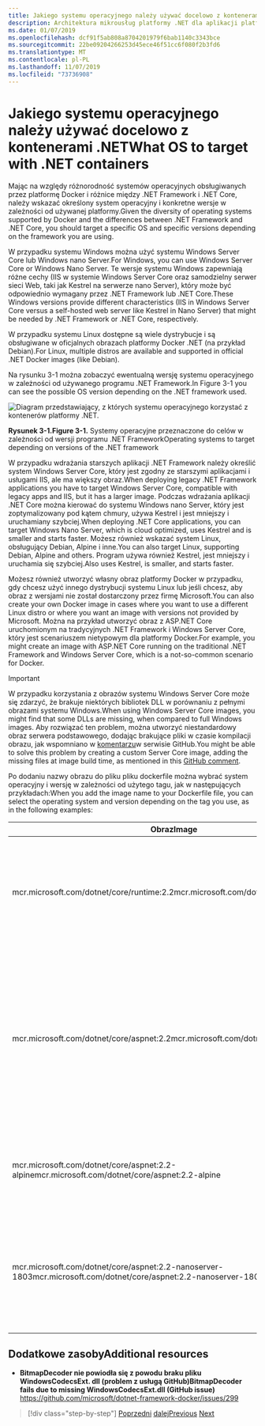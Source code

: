 ```yaml
---
title: Jakiego systemu operacyjnego należy używać docelowo z kontenerami .NET
description: Architektura mikrousług platformy .NET dla aplikacji platformy .NET w kontenerze | System operacyjny, który ma być przeznaczony dla kontenerów platformy .NET
ms.date: 01/07/2019
ms.openlocfilehash: dcf91f5ab808a8704201979f6bab1140c3343bce
ms.sourcegitcommit: 22be09204266253d45ece46f51cc6f080f2b3fd6
ms.translationtype: MT
ms.contentlocale: pl-PL
ms.lasthandoff: 11/07/2019
ms.locfileid: "73736908"
---
```

# <a name="what-os-to-target-with-net-containers"></a><span data-ttu-id="89ebb-103">Jakiego systemu operacyjnego należy używać docelowo z kontenerami .NET</span><span class="sxs-lookup"><span data-stu-id="89ebb-103">What OS to target with .NET containers</span></span>

<span data-ttu-id="89ebb-104">Mając na względy różnorodność systemów operacyjnych obsługiwanych przez platformę Docker i różnice między .NET Framework i .NET Core, należy wskazać określony system operacyjny i konkretne wersje w zależności od używanej platformy.</span><span class="sxs-lookup"><span data-stu-id="89ebb-104">Given the diversity of operating systems supported by Docker and the differences between .NET Framework and .NET Core, you should target a specific OS and specific versions depending on the framework you are using.</span></span>

<span data-ttu-id="89ebb-105">W przypadku systemu Windows można użyć systemu Windows Server Core lub Windows nano Server.</span><span class="sxs-lookup"><span data-stu-id="89ebb-105">For Windows, you can use Windows Server Core or Windows Nano Server.</span></span> <span data-ttu-id="89ebb-106">Te wersje systemu Windows zapewniają różne cechy (IIS w systemie Windows Server Core oraz samodzielny serwer sieci Web, taki jak Kestrel na serwerze nano Server), który może być odpowiednio wymagany przez .NET Framework lub .NET Core.</span><span class="sxs-lookup"><span data-stu-id="89ebb-106">These Windows versions provide different characteristics (IIS in Windows Server Core versus a self-hosted web server like Kestrel in Nano Server) that might be needed by .NET Framework or .NET Core, respectively.</span></span>

<span data-ttu-id="89ebb-107">W przypadku systemu Linux dostępne są wiele dystrybucje i są obsługiwane w oficjalnych obrazach platformy Docker .NET (na przykład Debian).</span><span class="sxs-lookup"><span data-stu-id="89ebb-107">For Linux, multiple distros are available and supported in official .NET Docker images (like Debian).</span></span>

<span data-ttu-id="89ebb-108">Na rysunku 3-1 można zobaczyć ewentualną wersję systemu operacyjnego w zależności od używanego programu .NET Framework.</span><span class="sxs-lookup"><span data-stu-id="89ebb-108">In Figure 3-1 you can see the possible OS version depending on the .NET framework used.</span></span>

![Diagram przedstawiający, z których systemu operacyjnego korzystać z kontenerów platformy .NET.](./media/net-container-os-targets/targeting-operating-systems.png)

<span data-ttu-id="89ebb-110">**Rysunek 3-1.**</span><span class="sxs-lookup"><span data-stu-id="89ebb-110">**Figure 3-1.**</span></span> <span data-ttu-id="89ebb-111">Systemy operacyjne przeznaczone do celów w zależności od wersji programu .NET Framework</span><span class="sxs-lookup"><span data-stu-id="89ebb-111">Operating systems to target depending on versions of the .NET framework</span></span>

<span data-ttu-id="89ebb-112">W przypadku wdrażania starszych aplikacji .NET Framework należy określić system Windows Server Core, który jest zgodny ze starszymi aplikacjami i usługami IIS, ale ma większy obraz.</span><span class="sxs-lookup"><span data-stu-id="89ebb-112">When deploying legacy .NET Framework applications you have to target Windows Server Core, compatible with legacy apps and IIS, but it has a larger image.</span></span> <span data-ttu-id="89ebb-113">Podczas wdrażania aplikacji .NET Core można kierować do systemu Windows nano Server, który jest zoptymalizowany pod kątem chmury, używa Kestrel i jest mniejszy i uruchamiany szybciej.</span><span class="sxs-lookup"><span data-stu-id="89ebb-113">When deploying .NET Core applications, you can target Windows Nano Server, which is cloud optimized, uses Kestrel and is smaller and starts faster.</span></span> <span data-ttu-id="89ebb-114">Możesz również wskazać system Linux, obsługujący Debian, Alpine i inne.</span><span class="sxs-lookup"><span data-stu-id="89ebb-114">You can also target Linux, supporting Debian, Alpine and others.</span></span> <span data-ttu-id="89ebb-115">Program używa również Kestrel, jest mniejszy i uruchamia się szybciej.</span><span class="sxs-lookup"><span data-stu-id="89ebb-115">Also uses Kestrel, is smaller, and starts faster.</span></span>

<span data-ttu-id="89ebb-116">Możesz również utworzyć własny obraz platformy Docker w przypadku, gdy chcesz użyć innego dystrybucji systemu Linux lub jeśli chcesz, aby obraz z wersjami nie został dostarczony przez firmę Microsoft.</span><span class="sxs-lookup"><span data-stu-id="89ebb-116">You can also create your own Docker image in cases where you want to use a different Linux distro or where you want an image with versions not provided by Microsoft.</span></span> <span data-ttu-id="89ebb-117">Można na przykład utworzyć obraz z ASP.NET Core uruchomionym na tradycyjnych .NET Framework i Windows Server Core, który jest scenariuszem nietypowym dla platformy Docker.</span><span class="sxs-lookup"><span data-stu-id="89ebb-117">For example, you might create an image with ASP.NET Core running on the traditional .NET Framework and Windows Server Core, which is a not-so-common scenario for Docker.</span></span>

> [!IMPORTANT]
> <span data-ttu-id="89ebb-118">W przypadku korzystania z obrazów systemu Windows Server Core może się zdarzyć, że brakuje niektórych bibliotek DLL w porównaniu z pełnymi obrazami systemu Windows.</span><span class="sxs-lookup"><span data-stu-id="89ebb-118">When using Windows Server Core images, you might find that some DLLs are missing, when compared to full Windows images.</span></span> <span data-ttu-id="89ebb-119">Aby rozwiązać ten problem, można utworzyć niestandardowy obraz serwera podstawowego, dodając brakujące pliki w czasie kompilacji obrazu, jak wspomniano w [komentarzu](https://github.com/microsoft/dotnet-framework-docker/issues/299#issuecomment-511537448)w serwisie GitHub.</span><span class="sxs-lookup"><span data-stu-id="89ebb-119">You might be able to solve this problem by creating a custom Server Core image, adding the missing files at image build time, as mentioned in this [GitHub comment](https://github.com/microsoft/dotnet-framework-docker/issues/299#issuecomment-511537448).</span></span>

<span data-ttu-id="89ebb-120">Po dodaniu nazwy obrazu do pliku pliku dockerfile można wybrać system operacyjny i wersję w zależności od użytego tagu, jak w następujących przykładach:</span><span class="sxs-lookup"><span data-stu-id="89ebb-120">When you add the image name to your Dockerfile file, you can select the operating system and version depending on the tag you use, as in the following examples:</span></span>

| <span data-ttu-id="89ebb-121">Obraz</span><span class="sxs-lookup"><span data-stu-id="89ebb-121">Image</span></span> | <span data-ttu-id="89ebb-122">Komentarze</span><span class="sxs-lookup"><span data-stu-id="89ebb-122">Comments</span></span> |
|-------|----------|
| <span data-ttu-id="89ebb-123">mcr.microsoft.com/dotnet/core/runtime:2.2</span><span class="sxs-lookup"><span data-stu-id="89ebb-123">mcr.microsoft.com/dotnet/core/runtime:2.2</span></span> | <span data-ttu-id="89ebb-124">Architektura .NET Core 2,2 — Obsługa systemu Linux i Windows nano Server w zależności od hosta platformy Docker.</span><span class="sxs-lookup"><span data-stu-id="89ebb-124">.NET Core 2.2 multi-architecture: Supports Linux and Windows Nano Server depending on the Docker host.</span></span> |
| <span data-ttu-id="89ebb-125">mcr.microsoft.com/dotnet/core/aspnet:2.2</span><span class="sxs-lookup"><span data-stu-id="89ebb-125">mcr.microsoft.com/dotnet/core/aspnet:2.2</span></span> | <span data-ttu-id="89ebb-126">Wieloarchitektura ASP.NET Core 2,2: obsługuje systemy Linux i Windows nano Server w zależności od hosta platformy Docker.</span><span class="sxs-lookup"><span data-stu-id="89ebb-126">ASP.NET Core 2.2 multi-architecture: Supports Linux and Windows Nano Server depending on the Docker host.</span></span> <br/> <span data-ttu-id="89ebb-127">Obraz aspnetcore ma kilka optymalizacji dla ASP.NET Core.</span><span class="sxs-lookup"><span data-stu-id="89ebb-127">The aspnetcore image has a few optimizations for ASP.NET Core.</span></span> |
| <span data-ttu-id="89ebb-128">mcr.microsoft.com/dotnet/core/aspnet:2.2-alpine</span><span class="sxs-lookup"><span data-stu-id="89ebb-128">mcr.microsoft.com/dotnet/core/aspnet:2.2-alpine</span></span> | <span data-ttu-id="89ebb-129">Środowisko uruchomieniowe programu .NET Core 2,2 — tylko w systemie Linux Alpine dystrybucji</span><span class="sxs-lookup"><span data-stu-id="89ebb-129">.NET Core 2.2 runtime-only on Linux Alpine distro</span></span> |
| <span data-ttu-id="89ebb-130">mcr.microsoft.com/dotnet/core/aspnet:2.2-nanoserver-1803</span><span class="sxs-lookup"><span data-stu-id="89ebb-130">mcr.microsoft.com/dotnet/core/aspnet:2.2-nanoserver-1803</span></span> | <span data-ttu-id="89ebb-131">Środowisko uruchomieniowe programu .NET Core 2,2 — tylko w systemie Windows nano Server (system Windows Server w wersji 1803)</span><span class="sxs-lookup"><span data-stu-id="89ebb-131">.NET Core 2.2 runtime-only on Windows Nano Server (Windows Server version 1803)</span></span> |

## <a name="additional-resources"></a><span data-ttu-id="89ebb-132">Dodatkowe zasoby</span><span class="sxs-lookup"><span data-stu-id="89ebb-132">Additional resources</span></span>

- <span data-ttu-id="89ebb-133">**BitmapDecoder nie powiodła się z powodu braku pliku WindowsCodecsExt. dll (problem z usługą GitHub)**</span><span class="sxs-lookup"><span data-stu-id="89ebb-133">**BitmapDecoder fails due to missing WindowsCodecsExt.dll (GitHub issue)**</span></span>  
  <https://github.com/microsoft/dotnet-framework-docker/issues/299>

> [!div class="step-by-step"]
> <span data-ttu-id="89ebb-134">[Poprzedni](container-framework-choice-factors.md)
> [dalej](official-net-docker-images.md)</span><span class="sxs-lookup"><span data-stu-id="89ebb-134">[Previous](container-framework-choice-factors.md)
[Next](official-net-docker-images.md)</span></span>
